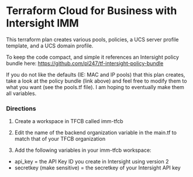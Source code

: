 
# Terraform Cloud for Business with Intersight IMM

This terraform plan creates various pools, policies, a UCS server profile template, and a UCS domain profile.

To keep the code compact, and simple it references an Intersight policy bundle here:
https://github.com/pl247/tf-intersight-policy-bundle

If you do not like the defaults (IE: MAC and IP pools) that this plan creates, take a look at the policy bundle (link above) and feel free to modify them to what you want (see the pools.tf file). I am hoping to eventually make them all variables.

### Directions

1. Create a workspace in TFCB called imm-tfcb

2. Edit the name of the backend organization variable in the main.tf to match that of your TFCB organization

3. Add the following variables in your imm-tfcb workspace:
- api_key = the API Key ID you create in Intersight using version 2
- secretkey (make sensitive) = the secretkey of your Intersight API key